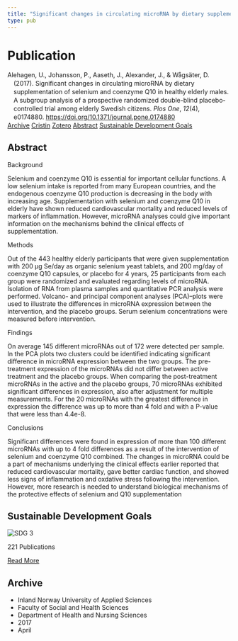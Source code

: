 ```yaml
---
title: "Significant changes in circulating microRNA by dietary supplementation of selenium and coenzyme Q10 in healthy elderly males. A subgroup analysis of a prospective randomized double-blind placebo-controlled trial among elderly Swedish citizens"
type: pub
---
```

<h1>Publication</h1>
<article id="csl-bib-container-CFLCKXUA" class="csl-bib-container">
  <div class="csl-bib-body" style="line-height: 1.35; padding-left: 1em; text-indent:-1em;">
  <div class="csl-entry">Alehagen, U., Johansson, P., Aaseth, J., Alexander, J., &amp; W&#xE5;gs&#xE4;ter, D. (2017). Significant changes in circulating microRNA by dietary supplementation of selenium and coenzyme Q10 in healthy elderly males. A subgroup analysis of a prospective randomized double-blind placebo-controlled trial among elderly Swedish citizens. <i>Plos One</i>, <i>12</i>(4), e0174880. <a href="https://doi.org/10.1371/journal.pone.0174880">https://doi.org/10.1371/journal.pone.0174880</a></div>
</div>
  <div class="csl-bib-buttons">
    <a href="#taxonomy-article-CFLCKXUA" class="csl-bib-button">Archive</a>
    <a href="https://app.cristin.no/results/show.jsf?id=1467166" alt="Cristin URL" class="csl-bib-button">Cristin</a>
    <a href="http://zotero.org/groups/5022929/items/CFLCKXUA" alt="Zotero URL" class="csl-bib-button">Zotero</a>
    <a href="#abstract-article-CFLCKXUA" class="csl-bib-button">Abstract</a>
    <a href="#sdg-article-CFLCKXUA" class="csl-bib-button">Sustainable Development Goals</a>
  </div>
  <div id="csl-bib-meta-container-CFLCKXUA"></div>
</article>
<div id="csl-bib-meta-CFLCKXUA" class="csl-bib-meta">
  <article id="abstract-article-CFLCKXUA" class="abstract-article">
    <h1>Abstract</h1>
    Background 
 
Selenium and coenzyme Q10 is essential for important cellular functions. A low selenium intake is reported from many European countries, and the endogenous coenzyme Q10 production is decreasing in the body with increasing age. Supplementation with selenium and coenzyme Q10 in elderly have shown reduced cardiovascular mortality and reduced levels of markers of inflammation. However, microRNA analyses could give important information on the mechanisms behind the clinical effects of supplementation. 
 
Methods 
 
Out of the 443 healthy elderly participants that were given supplementation with 200 μg Se/day as organic selenium yeast tablets, and 200 mg/day of coenzyme Q10 capsules, or placebo for 4 years, 25 participants from each group were randomized and evaluated regarding levels of microRNA. Isolation of RNA from plasma samples and quantitative PCR analysis were performed. Volcano- and principal component analyses (PCA)–plots were used to illustrate the differences in microRNA expression between the intervention, and the placebo groups. Serum selenium concentrations were measured before intervention. 
 
Findings 
 
On average 145 different microRNAs out of 172 were detected per sample. In the PCA plots two clusters could be identified indicating significant difference in microRNA expression between the two groups. The pre-treatment expression of the microRNAs did not differ between active treatment and the placebo groups. When comparing the post-treatment microRNAs in the active and the placebo groups, 70 microRNAs exhibited significant differences in expression, also after adjustment for multiple measurements. For the 20 microRNAs with the greatest difference in expression the difference was up to more than 4 fold and with a P-value that were less than 4.4e-8. 
 
Conclusions 
 
Significant differences were found in expression of more than 100 different microRNAs with up to 4 fold differences as a result of the intervention of selenium and coenzyme Q10 combined. The changes in microRNA could be a part of mechanisms underlying the clinical effects earlier reported that reduced cardiovascular mortality, gave better cardiac function, and showed less signs of inflammation and oxdative stress following the intervention. However, more research is needed to understand biological mechanisms of the protective effects of selenium and Q10 supplementation
  </article>
  <article id="sdg-article-CFLCKXUA" class="sdg-article">
    <h1>Sustainable Development Goals</h1>
    <div class="sdg-container"><div id="sdg3" class="sdg">
<img src="{{< params subfolder >}}images/sdg/sdg03_en.png" class="image" alt="SDG 3">
<div class="sdg-overlay">
<p class="sdg-publication-count"><span>221</span> Publications</p>
<p><a href="https://sdgs.un.org/goals/goal3" class="sdg-read-more">Read More</a></p>
</div>
</div></div>
  </article>
  <article id="taxonomy-article-CFLCKXUA" class="taxonomy-article">
    <h1>Archive</h1>
    <ul>
      <li>Inland Norway University of Applied Sciences</li>
      <li>Faculty of Social and Health Sciences</li>
      <li>Department of Health and Nursing Sciences</li>
      <li>2017</li>
      <li>April</li>
    </ul>
  </article>
</div>
